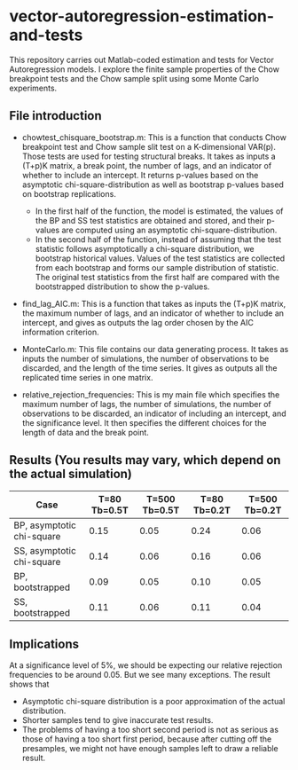 # vector-autoregression-estimation-and-tests
This repository carries out Matlab-coded estimation and tests for Vector Autoregression models. I explore the finite sample properties of the Chow breakpoint tests and the Chow sample split using some Monte Carlo experiments.

## File introduction
- chowtest_chisquare_bootstrap.m: This is a function that conducts Chow breakpoint test and Chow sample slit test on a K-dimensional VAR(p). Those tests are used for testing structural breaks. It takes as inputs a (T+p)K matrix, a break point, the number of lags, and an indicator of whether to include an intercept. It returns p-values based on the asymptotic chi-square-distribution as well as bootstrap p-values based on bootstrap replications. 
  - In the first half of the function, the model is estimated, the values of the BP and SS test statistics are obtained and stored, and their p-values are computed using an asymptotic chi-square-distribution. 
  - In the second half of the function, instead of assuming that the test statistic follows asymptotically a chi-square distribution, we bootstrap historical values. Values of the test statistics are collected from each bootstrap and forms our sample distribution of statistic. The original test statistics from the first half are compared with the bootstrapped distribution to show the p-values.

- find_lag_AIC.m: This is a function that takes as inputs the (T+p)K matrix, the maximum number of lags, and an indicator of whether to include an intercept, and gives as outputs the lag order chosen by the AIC information criterion.

- MonteCarlo.m: This file contains our data generating process. It takes as inputs the number of simulations, the number of observations to be discarded, and the length of the time series. It gives as outputs all the replicated time series in one matrix.  

- relative_rejection_frequencies: This is my main file which specifies the maximum number of lags, the number of simulations, the number of observations to be discarded, an indicator of including an intercept, and the significance level. It then specifies the different choices for the length of data and the break point. 

## Results (You results may vary, which depend on the actual simulation)
Case | T=80 Tb=0.5T | T=500 Tb=0.5T | T=80 Tb=0.2T | T=500 Tb=0.2T
---- | ------------ | ------------- | ------------ | -------------
BP, asymptotic chi-square | 0.15 | 0.05 | 0.24 | 0.06
SS, asymptotic chi-square | 0.14 | 0.06 | 0.16 | 0.06
BP, bootstrapped | 0.09 | 0.05 | 0.10 | 0.05
SS, bootstrapped | 0.11 | 0.06 | 0.11 | 0.04

## Implications
At a significance level of 5%, we should be expecting our relative rejection frequencies to be around 0.05. But we see many exceptions. The result shows that
- Asymptotic chi-square distribution is a poor approximation of the actual distribution.
- Shorter samples tend to give inaccurate test results. 
- The problems of having a too short second period is not as serious as those of having a too short first period, because after cutting off the presamples, we might not have enough samples left to draw a reliable result.

